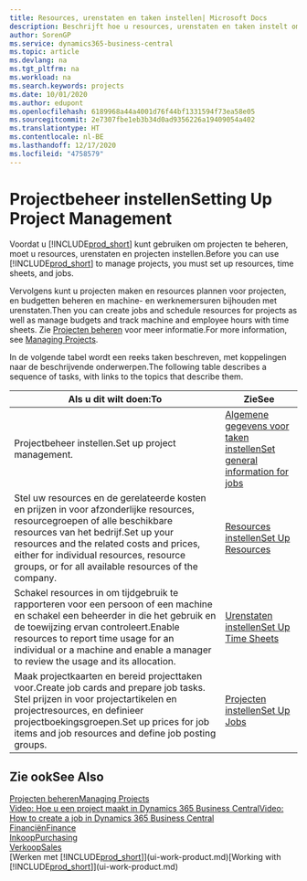 ```yaml
---
title: Resources, urenstaten en taken instellen| Microsoft Docs
description: Beschrijft hoe u resources, urenstaten en taken instelt om projecten te beheren.
author: SorenGP
ms.service: dynamics365-business-central
ms.topic: article
ms.devlang: na
ms.tgt_pltfrm: na
ms.workload: na
ms.search.keywords: projects
ms.date: 10/01/2020
ms.author: edupont
ms.openlocfilehash: 6189968a44a4001d76f44bf1331594f73ea58e05
ms.sourcegitcommit: 2e7307fbe1eb3b34d0ad9356226a19409054a402
ms.translationtype: HT
ms.contentlocale: nl-BE
ms.lasthandoff: 12/17/2020
ms.locfileid: "4758579"
---
```

# <a name="setting-up-project-management"></a><span data-ttu-id="0beeb-103">Projectbeheer instellen</span><span class="sxs-lookup"><span data-stu-id="0beeb-103">Setting Up Project Management</span></span>
<span data-ttu-id="0beeb-104">Voordat u [!INCLUDE[prod_short](includes/prod_short.md)] kunt gebruiken om projecten te beheren, moet u resources, urenstaten en projecten instellen.</span><span class="sxs-lookup"><span data-stu-id="0beeb-104">Before you can use [!INCLUDE[prod_short](includes/prod_short.md)] to manage projects, you must set up resources, time sheets, and jobs.</span></span>

<span data-ttu-id="0beeb-105">Vervolgens kunt u projecten maken en resources plannen voor projecten, en budgetten beheren en machine- en werknemersuren bijhouden met urenstaten.</span><span class="sxs-lookup"><span data-stu-id="0beeb-105">Then you can create jobs and schedule resources for projects as well as manage budgets and track machine and employee hours with time sheets.</span></span> <span data-ttu-id="0beeb-106">Zie [Projecten beheren](projects-manage-projects.md) voor meer informatie.</span><span class="sxs-lookup"><span data-stu-id="0beeb-106">For more information, see [Managing Projects](projects-manage-projects.md).</span></span>  

<span data-ttu-id="0beeb-107">In de volgende tabel wordt een reeks taken beschreven, met koppelingen naar de beschrijvende onderwerpen.</span><span class="sxs-lookup"><span data-stu-id="0beeb-107">The following table describes a sequence of tasks, with links to the topics that describe them.</span></span>

| <span data-ttu-id="0beeb-108">Als u dit wilt doen:</span><span class="sxs-lookup"><span data-stu-id="0beeb-108">To</span></span> | <span data-ttu-id="0beeb-109">Zie</span><span class="sxs-lookup"><span data-stu-id="0beeb-109">See</span></span> |
| --- | --- |
| <span data-ttu-id="0beeb-110">Projectbeheer instellen.</span><span class="sxs-lookup"><span data-stu-id="0beeb-110">Set up project management.</span></span>|[<span data-ttu-id="0beeb-111">Algemene gegevens voor taken instellen</span><span class="sxs-lookup"><span data-stu-id="0beeb-111">Set general information for jobs</span></span>](projects-how-setup-jobs.md#to-set-general-information-for-jobs)|
| <span data-ttu-id="0beeb-112">Stel uw resources en de gerelateerde kosten en prijzen in voor afzonderlijke resources, resourcegroepen of alle beschikbare resources van het bedrijf.</span><span class="sxs-lookup"><span data-stu-id="0beeb-112">Set up your resources and the related costs and prices, either for individual resources, resource groups, or for all available resources of the company.</span></span> |[<span data-ttu-id="0beeb-113">Resources instellen</span><span class="sxs-lookup"><span data-stu-id="0beeb-113">Set Up Resources</span></span>](projects-how-setup-resources.md) |
| <span data-ttu-id="0beeb-114">Schakel resources in om tijdgebruik te rapporteren voor een persoon of een machine en schakel een beheerder in die het gebruik en de toewijzing ervan controleert.</span><span class="sxs-lookup"><span data-stu-id="0beeb-114">Enable resources to report time usage for an individual or a machine and enable a manager to review the usage and its allocation.</span></span> |[<span data-ttu-id="0beeb-115">Urenstaten instellen</span><span class="sxs-lookup"><span data-stu-id="0beeb-115">Set Up Time Sheets</span></span>](projects-how-setup-time-sheets.md) |
| <span data-ttu-id="0beeb-116">Maak projectkaarten en bereid projecttaken voor.</span><span class="sxs-lookup"><span data-stu-id="0beeb-116">Create job cards and prepare job tasks.</span></span> <span data-ttu-id="0beeb-117">Stel prijzen in voor projectartikelen en projectresources, en definieer projectboekingsgroepen.</span><span class="sxs-lookup"><span data-stu-id="0beeb-117">Set up prices for job items and job resources and define job posting groups.</span></span> |[<span data-ttu-id="0beeb-118">Projecten instellen</span><span class="sxs-lookup"><span data-stu-id="0beeb-118">Set Up Jobs</span></span>](projects-how-setup-jobs.md) |

## <a name="see-also"></a><span data-ttu-id="0beeb-119">Zie ook</span><span class="sxs-lookup"><span data-stu-id="0beeb-119">See Also</span></span>

[<span data-ttu-id="0beeb-120">Projecten beheren</span><span class="sxs-lookup"><span data-stu-id="0beeb-120">Managing Projects</span></span>](projects-manage-projects.md)  
[<span data-ttu-id="0beeb-121">Video: Hoe u een project maakt in Dynamics 365 Business Central</span><span class="sxs-lookup"><span data-stu-id="0beeb-121">Video: How to create a job in Dynamics 365 Business Central</span></span>](https://www.youtube.com/watch?v=VqaPWr7BWmw)  
[<span data-ttu-id="0beeb-122">Financiën</span><span class="sxs-lookup"><span data-stu-id="0beeb-122">Finance</span></span>](finance.md)  
[<span data-ttu-id="0beeb-123">Inkoop</span><span class="sxs-lookup"><span data-stu-id="0beeb-123">Purchasing</span></span>](purchasing-manage-purchasing.md)  
[<span data-ttu-id="0beeb-124">Verkoop</span><span class="sxs-lookup"><span data-stu-id="0beeb-124">Sales</span></span>](sales-manage-sales.md)  
<span data-ttu-id="0beeb-125">[Werken met [!INCLUDE[prod_short](includes/prod_short.md)]](ui-work-product.md)</span><span class="sxs-lookup"><span data-stu-id="0beeb-125">[Working with [!INCLUDE[prod_short](includes/prod_short.md)]](ui-work-product.md)</span></span>  
